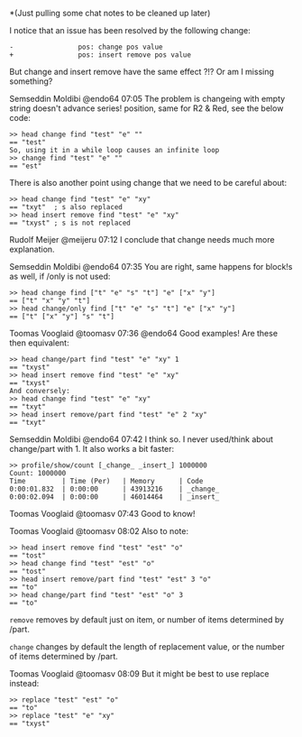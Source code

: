 *(Just pulling some chat notes to be cleaned up later)

I notice that an issue has been resolved by the following change:
```
-                pos: change pos value
+                pos: insert remove pos value
```
But change and insert remove have the same effect ?!? Or am I missing something?

Semseddin Moldibi @endo64 07:05
The problem is changeing with empty string doesn't advance series! position, same for R2 & Red, see the below code:
```
>> head change find "test" "e" ""
== "test"
So, using it in a while loop causes an infinite loop
>> change find "test" "e" ""
== "est"
```

There is also another point using change that we need to be careful about:

```
>> head change find "test" "e" "xy"
== "txyt"  ; s also replaced 
>> head insert remove find "test" "e" "xy"
== "txyst" ; s is not replaced
```

Rudolf Meijer @meijeru 07:12
I conclude that change needs much more explanation.

Semseddin Moldibi @endo64 07:35
You are right, same happens for block!s as well, if /only is not used:
```
>> head change find ["t" "e" "s" "t"] "e" ["x" "y"]
== ["t" "x" "y" "t"]
>> head change/only find ["t" "e" "s" "t"] "e" ["x" "y"]
== ["t" ["x" "y"] "s" "t"]
```

Toomas Vooglaid @toomasv 07:36
@endo64 Good examples! Are these then equivalent:
```
>> head change/part find "test" "e" "xy" 1
== "txyst"
>> head insert remove find "test" "e" "xy"
== "txyst"
And conversely:
>> head change find "test" "e" "xy"
== "txyt"
>> head insert remove/part find "test" "e" 2 "xy"
== "txyt"
```

Semseddin Moldibi @endo64 07:42
I think so. I never used/think about change/part with 1. It also works a bit faster:
```
>> profile/show/count [_change_ _insert_] 1000000
Count: 1000000
Time         | Time (Per)   | Memory      | Code
0:00:01.832  | 0:00:00      | 43913216    | _change_
0:00:02.094  | 0:00:00      | 46014464    | _insert_
```

Toomas Vooglaid @toomasv 07:43
Good to know!

Toomas Vooglaid @toomasv 08:02
Also to note:
```
>> head insert remove find "test" "est" "o"
== "tost"
>> head change find "test" "est" "o"
== "tost"
>> head insert remove/part find "test" "est" 3 "o"
== "to"
>> head change/part find "test" "est" "o" 3
== "to"
```

`remove` removes by default just on item, or number of items determined by /part.

`change` changes by default the length of replacement value, or the number of items determined by /part.

Toomas Vooglaid @toomasv 08:09
But it might be best to use replace instead:
```
>> replace "test" "est" "o"
== "to"
>> replace "test" "e" "xy"
== "txyst"
```
